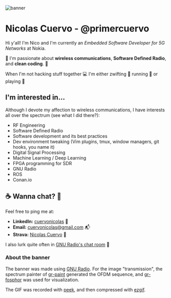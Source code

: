 <!--
**primercuervo/primercuervo** is a ✨ _special_ ✨ repository because its `README.md` (this file) appears on your GitHub profile.

Here are some ideas to get you started:

- 🌱 I’m currently learning ...
- 👯 I’m looking to collaborate on ...
- 🤔 I’m looking for help with ...
- 💬 Ask me about ...
- 📫 How to reach me: ...
- 😄 Pronouns: ...
- ⚡ Fun fact: ...
-->
![banner](https://github.com/primercuervo/primercuervo/raw/master/img/banner.gif)
# Nicolas Cuervo - @primercuervo
Hi y'all! I'm Nico and I'm currently an _Embedded Software Developer for 5G Networks_ at Nokia.

:satellite: I'm passionate about **wireless communications**, **Software Defined Radio**, and **clean coding**. :satellite:

When I'm not hacking stuff together :computer: I'm either zwifting :bicyclist: running :runner: or playing :tennis:
## I'm interested in...
Although I devote my affection to wireless communications, I have interests all over the spectrum (see what I did there?):

- RF Engineering
- Software Defined Radio
- Software development and its best practices
- Dev environment tweaking (Vim plugins, tmux, window managers, git hooks, you name it)
- Digital Signal Processing
- Machine Learning / Deep Learning
- FPGA programming for SDR
- GNU Radio
- ROS
- Conan.io

## :coffee: Wanna chat? 💬
Feel free to ping me at:
- **LinkedIn:** [cuervonicolas](https://www.linkedin.com/in/cuervonicolas/) :office:
- **Email:** [cuervonicolas@gmail.com](mailto:cuervonicolas@gmail.com) :mailbox_with_mail:
- **Strava:** [Nicolas Cuervo](https://www.strava.com/athletes/31247088) :runner:

I also lurk quite often in [GNU Radio's chat room](https://chat.gnuradio.org) :satellite:

### About the banner
The banner was made using [GNU Radio](https://github.com/gnuradio/gnuradio). For the image "transmission", the spectrum painter of [gr-paint](https://github.com/drmpeg/gr-paint) generated the OFDM sequence, and [gr-fosphor](https://osmocom.org/projects/sdr/wiki/fosphor) was used for visualization.

The GIF was recorded with [peek](https://github.com/phw/peek), and then compressed with [ezgif](https://ezgif.com/).
